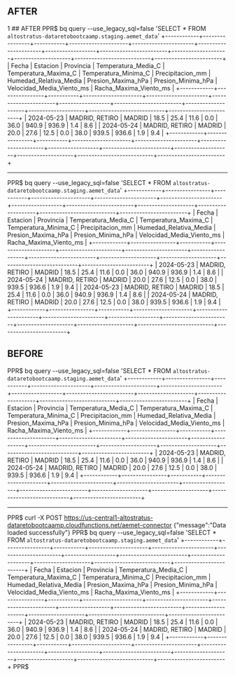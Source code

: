 ## AFTER
  1 ## AFTER
PPR$ bq query --use_legacy_sql=false 'SELECT * FROM `altostratus-dataretobootcaamp.staging.aemet_data`'
+------------+----------------+-----------+---------------------+----------------------+----------------------+------------------+------------------------+--------------------+--------------------+---------------------------+------------------------+
|   Fecha    |    Estacion    | Provincia | Temperatura_Media_C | Temperatura_Maxima_C | Temperatura_Minima_C | Precipitacion_mm | Humedad_Relativa_Media | Presion_Maxima_hPa | Presion_Minima_hPa | Velocidad_Media_Viento_ms | Racha_Maxima_Viento_ms |
+------------+----------------+-----------+---------------------+----------------------+----------------------+------------------+------------------------+--------------------+--------------------+---------------------------+------------------------+
| 2024-05-23 | MADRID, RETIRO | MADRID    |                18.5 |                 25.4 |                 11.6 |              0.0 |                   36.0 |              940.9 |              936.9 |                       1.4 |                    8.6 |
| 2024-05-24 | MADRID, RETIRO | MADRID    |                20.0 |                 27.6 |                 12.5 |              0.0 |                   38.0 |              939.5 |              936.6 |                       1.9 |                    9.4 |
+------------+----------------+-----------+---------------------+----------------------+----------------------+------------------+------------------------+--------------------+--------------------+---------------------------+------------------------+

---------------

PPR$ bq query --use_legacy_sql=false 'SELECT * FROM `altostratus-dataretobootcaamp.staging.aemet_data`'
+------------+----------------+-----------+---------------------+----------------------+----------------------+------------------+------------------------+--------------------+--------------------+---------------------------+------------------------+
|   Fecha    |    Estacion    | Provincia | Temperatura_Media_C | Temperatura_Maxima_C | Temperatura_Minima_C | Precipitacion_mm | Humedad_Relativa_Media | Presion_Maxima_hPa | Presion_Minima_hPa | Velocidad_Media_Viento_ms | Racha_Maxima_Viento_ms |
+------------+----------------+-----------+---------------------+----------------------+----------------------+------------------+------------------------+--------------------+--------------------+---------------------------+------------------------+
| 2024-05-23 | MADRID, RETIRO | MADRID    |                18.5 |                 25.4 |                 11.6 |              0.0 |                   36.0 |              940.9 |              936.9 |                       1.4 |                    8.6 |
| 2024-05-24 | MADRID, RETIRO | MADRID    |                20.0 |                 27.6 |                 12.5 |              0.0 |                   38.0 |              939.5 |              936.6 |                       1.9 |                    9.4 |
| 2024-05-23 | MADRID, RETIRO | MADRID    |                18.5 |                 25.4 |                 11.6 |              0.0 |                   36.0 |              940.9 |              936.9 |                       1.4 |                    8.6 |
| 2024-05-24 | MADRID, RETIRO | MADRID    |                20.0 |                 27.6 |                 12.5 |              0.0 |                   38.0 |              939.5 |              936.6 |                       1.9 |                    9.4 |
+------------+----------------+-----------+---------------------+----------------------+----------------------+------------------+------------------------+--------------------+--------------------+---------------------------+------------------------+

## BEFORE

PPR$ bq query --use_legacy_sql=false 'SELECT * FROM `altostratus-dataretobootcaamp.staging.aemet_data`'
+------------+----------------+-----------+---------------------+----------------------+----------------------+------------------+------------------------+--------------------+--------------------+---------------------------+------------------------+
|   Fecha    |    Estacion    | Provincia | Temperatura_Media_C | Temperatura_Maxima_C | Temperatura_Minima_C | Precipitacion_mm | Humedad_Relativa_Media | Presion_Maxima_hPa | Presion_Minima_hPa | Velocidad_Media_Viento_ms | Racha_Maxima_Viento_ms |
+------------+----------------+-----------+---------------------+----------------------+----------------------+------------------+------------------------+--------------------+--------------------+---------------------------+------------------------+
| 2024-05-23 | MADRID, RETIRO | MADRID    |                18.5 |                 25.4 |                 11.6 |              0.0 |                   36.0 |              940.9 |              936.9 |                       1.4 |                    8.6 |
| 2024-05-24 | MADRID, RETIRO | MADRID    |                20.0 |                 27.6 |                 12.5 |              0.0 |                   38.0 |              939.5 |              936.6 |                       1.9 |                    9.4 |
+------------+----------------+-----------+---------------------+----------------------+----------------------+------------------+------------------------+--------------------+--------------------+---------------------------+------------------------+

----------------

PPR$ curl -X POST https://us-central1-altostratus-dataretobootcaamp.cloudfunctions.net/aemet-connector
{"message":"Data loaded successfully"}
PPR$ bq query --use_legacy_sql=false 'SELECT * FROM `altostratus-dataretobootcaamp.staging.aemet_data`'
+------------+----------------+-----------+---------------------+----------------------+----------------------+------------------+------------------------+--------------------+--------------------+---------------------------+------------------------+
|   Fecha    |    Estacion    | Provincia | Temperatura_Media_C | Temperatura_Maxima_C | Temperatura_Minima_C | Precipitacion_mm | Humedad_Relativa_Media | Presion_Maxima_hPa | Presion_Minima_hPa | Velocidad_Media_Viento_ms | Racha_Maxima_Viento_ms |
+------------+----------------+-----------+---------------------+----------------------+----------------------+------------------+------------------------+--------------------+--------------------+---------------------------+------------------------+
| 2024-05-23 | MADRID, RETIRO | MADRID    |                18.5 |                 25.4 |                 11.6 |              0.0 |                   36.0 |              940.9 |              936.9 |                       1.4 |                    8.6 |
| 2024-05-24 | MADRID, RETIRO | MADRID    |                20.0 |                 27.6 |                 12.5 |              0.0 |                   38.0 |              939.5 |              936.6 |                       1.9 |                    9.4 |
+------------+----------------+-----------+---------------------+----------------------+----------------------+------------------+------------------------+--------------------+--------------------+---------------------------+------------------------+
PPR$
